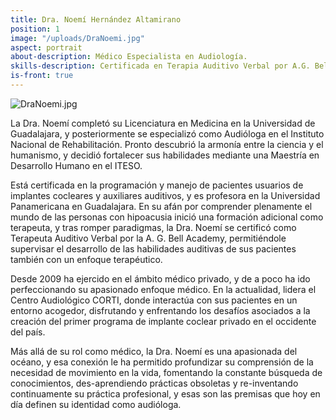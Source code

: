 ```yaml
---
title: Dra. Noemí Hernández Altamirano
position: 1
image: "/uploads/DraNoemi.jpg"
aspect: portrait
about-description: Médico Especialista en Audiología.
skills-description: Certificada en Terapia Auditivo Verbal por A.G. Bell Academy
is-front: true
---
```

![DraNoemi.jpg](/uploads/DraNoemi.jpg)

La Dra. Noemí completó su Licenciatura en Medicina en la Universidad de Guadalajara, y posteriormente se especializó como Audióloga en el Instituto Nacional de Rehabilitación. Pronto descubrió la armonía entre la ciencia y el humanismo, y decidió fortalecer sus habilidades mediante una Maestría en Desarrollo Humano en el ITESO.

Está certificada en la  programación y manejo de  pacientes usuarios de  implantes cocleares  y auxiliares auditivos, y es profesora en la Universidad Panamericana en Guadalajara. En su afán por comprender plenamente el mundo de las personas con hipoacusia inició una formación adicional como terapeuta, y tras romper paradigmas, la Dra. Noemí se certificó como Terapeuta Auditivo Verbal por la A. G. Bell Academy, permitiéndole supervisar el desarrollo de las habilidades auditivas de sus pacientes también con un enfoque terapéutico.

Desde 2009 ha ejercido en el ámbito médico privado, y de a poco ha ido perfeccionando su apasionado enfoque médico. En la actualidad, lidera el Centro Audiológico CORTI, donde interactúa con sus pacientes en un entorno acogedor, disfrutando y enfrentando los desafíos asociados a la creación del primer programa de implante coclear privado en el occidente del país.

Más allá de su rol como médico, la Dra. Noemí es una apasionada del océano, y esa conexión le  ha permitido profundizar su comprensión de la necesidad de movimiento en la vida, fomentando la constante búsqueda de conocimientos, des-aprendiendo prácticas obsoletas y re-inventando continuamente su práctica profesional, y esas son las premisas  que  hoy en día definen su identidad como audióloga.
